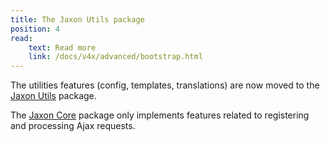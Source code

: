 ```yaml
---
title: The Jaxon Utils package
position: 4
read:
    text: Read more
    link: /docs/v4x/advanced/bootstrap.html
---
```


The utilities features (config, templates, translations) are now moved to the [Jaxon Utils](https://github.com/jaxon-php/jaxon-utils) package.

The [Jaxon Core](https://github.com/jaxon-php/jaxon-core) package only implements features related to registering and processing Ajax requests.
